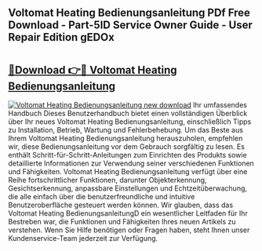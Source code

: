 ## Voltomat Heating Bedienungsanleitung PDf Free Download - Part-5ID Service Owner Guide - User Repair Edition gEDOx

# <h2><a href="http://df08z4.blite.top/?on=Voltomat+Heating+Bedienungsanleitung">🔗Download 👉🔴 Voltomat Heating Bedienungsanleitung</a></h2>

[![Voltomat Heating Bedienungsanleitung new download](https://i.imgur.com/lujVjoI.png)](http://df08z4.blite.top/?on=Voltomat+Heating+Bedienungsanleitung)
Ihr umfassendes Handbuch Dieses Benutzerhandbuch bietet einen vollständigen Überblick über Ihr neues Voltomat Heating Bedienungsanleitung, einschließlich Tipps zu Installation, Betrieb, Wartung und Fehlerbehebung. Um das Beste aus Ihrem Voltomat Heating Bedienungsanleitung herauszuholen, empfehlen wir, diese Bedienungsanleitung vor dem Gebrauch sorgfältig zu lesen. Es enthält Schritt-für-Schritt-Anleitungen zum Einrichten des Produkts sowie detaillierte Informationen zur Verwendung seiner verschiedenen Funktionen und Fähigkeiten. Voltomat Heating Bedienungsanleitung verfügt über eine Reihe fortschrittlicher Funktionen, darunter Objekterkennung, Gesichtserkennung, anpassbare Einstellungen und Echtzeitüberwachung, die alle einfach über die benutzerfreundliche und intuitive Benutzeroberfläche gesteuert werden können. Wir glauben, dass das Voltomat Heating BedienungsanleitungD ein wesentlicher Leitfaden für Ihr Bestreben war, die Funktionen und Fähigkeiten Ihres neuen Artikels zu verstehen. Wenn Sie Hilfe benötigen oder Fragen haben, steht Ihnen unser Kundenservice-Team jederzeit zur Verfügung.
